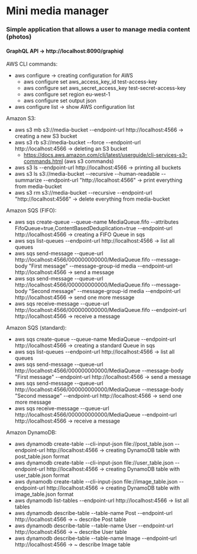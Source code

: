 # Mini media manager

### Simple application that allows a user to manage media content (photos)

#### GraphQL API -> http://localhost:8090/graphiql

AWS CLI commands:
* aws configure -> creating configuration for AWS
    * aws configure set aws_access_key_id test-access-key
    * aws configure set aws_secret_access_key test-secret-access-key
    * aws configure set region eu-west-1
    * aws configure set output json
* aws configure list -> show AWS configuration list

Amazon S3:
* aws s3 mb s3://media-bucket --endpoint-url http://localhost:4566 -> creating a new S3 bucket
* aws s3 rb s3://media-bucket --force --endpoint-url http://localhost:4566 -> deleting an S3 bucket
    * https://docs.aws.amazon.com/cli/latest/userguide/cli-services-s3-commands.html (aws s3 commands)
* aws s3 ls --endpoint-url http://localhost:4566 -> printing all buckets
* aws s3 ls s3://media-bucket --recursive --human-readable --summarize --endpoint-url "http://localhost:4566" -> print everything from media-bucket
* aws s3 rm s3://media-bucket --recursive --endpoint-url "http://localhost:4566" -> delete everything from media-bucket

Amazon SQS (FIFO):
* aws sqs create-queue --queue-name MediaQueue.fifo --attributes FifoQueue=true,ContentBasedDeduplication=true --endpoint-url http://localhost:4566 -> creating a FIFO Queue in sqs
* aws sqs list-queues --endpoint-url http://localhost:4566 -> list all queues
* aws sqs send-message --queue-url http://localhost:4566/000000000000/MediaQueue.fifo --message-body "First message" --message-group-id media --endpoint-url http://localhost:4566 -> send a message
* aws sqs send-message --queue-url http://localhost:4566/000000000000/MediaQueue.fifo --message-body "Second message" --message-group-id media --endpoint-url http://localhost:4566 -> send one more message
* aws sqs receive-message --queue-url http://localhost:4566/000000000000/MediaQueue.fifo --endpoint-url http://localhost:4566 -> receive a message

Amazon SQS (standard):
* aws sqs create-queue --queue-name MediaQueue --endpoint-url http://localhost:4566 -> creating a standard Queue in sqs
* aws sqs list-queues --endpoint-url http://localhost:4566 -> list all queues
* aws sqs send-message --queue-url http://localhost:4566/000000000000/MediaQueue --message-body "First message" --endpoint-url http://localhost:4566 -> send a message
* aws sqs send-message --queue-url http://localhost:4566/000000000000/MediaQueue --message-body "Second message" --endpoint-url http://localhost:4566 -> send one more message
* aws sqs receive-message --queue-url http://localhost:4566/000000000000/MediaQueue --endpoint-url http://localhost:4566 -> receive a message

Amazon DynamoDB:
* aws dynamodb create-table --cli-input-json file://post_table.json --endpoint-url http://localhost:4566 -> creating DynamoDB table with post_table.json format
* aws dynamodb create-table --cli-input-json file://user_table.json --endpoint-url http://localhost:4566 -> creating DynamoDB table with user_table.json format
* aws dynamodb create-table --cli-input-json file://image_table.json --endpoint-url http://localhost:4566 -> creating DynamoDB table with image_table.json format 
* aws dynamodb list-tables --endpoint-url http://localhost:4566 -> list all tables
* aws dynamodb describe-table --table-name Post --endpoint-url http://localhost:4566 -> ~ describe Post table
* aws dynamodb describe-table --table-name User --endpoint-url http://localhost:4566 -> ~ describe User table
* aws dynamodb describe-table --table-name Image --endpoint-url http://localhost:4566 -> ~ describe Image table
